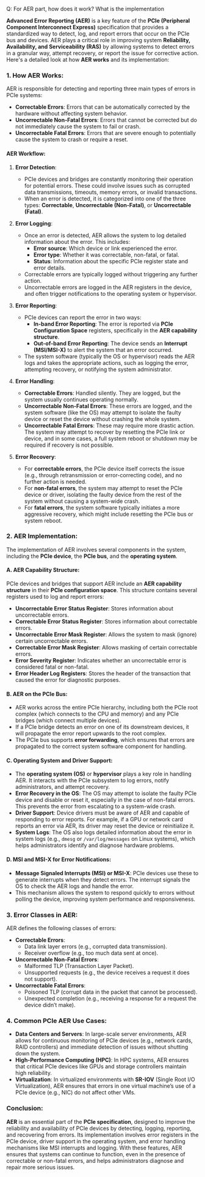 Q: For AER part, how does it work? What is the implementation

**Advanced Error Reporting (AER)** is a key feature of the **PCIe (Peripheral Component Interconnect Express)** specification that provides a standardized way to detect, log, and report errors that occur on the PCIe bus and devices. AER plays a critical role in improving system **Reliability, Availability, and Serviceability (RAS)** by allowing systems to detect errors in a granular way, attempt recovery, or report the issue for corrective action. Here's a detailed look at how **AER works** and its implementation:

### 1. **How AER Works**:

AER is responsible for detecting and reporting three main types of errors in PCIe systems:

- **Correctable Errors**: Errors that can be automatically corrected by the hardware without affecting system behavior.
- **Uncorrectable Non-Fatal Errors**: Errors that cannot be corrected but do not immediately cause the system to fail or crash.
- **Uncorrectable Fatal Errors**: Errors that are severe enough to potentially cause the system to crash or require a reset.

#### AER Workflow:

1. **Error Detection**:
    
    - PCIe devices and bridges are constantly monitoring their operation for potential errors. These could involve issues such as corrupted data transmissions, timeouts, memory errors, or invalid transactions.
    - When an error is detected, it is categorized into one of the three types: **Correctable**, **Uncorrectable (Non-Fatal)**, or **Uncorrectable (Fatal)**.
2. **Error Logging**:
    
    - Once an error is detected, AER allows the system to log detailed information about the error. This includes:
        - **Error source**: Which device or link experienced the error.
        - **Error type**: Whether it was correctable, non-fatal, or fatal.
        - **Status**: Information about the specific PCIe register state and error details.
    - Correctable errors are typically logged without triggering any further action.
    - Uncorrectable errors are logged in the AER registers in the device, and often trigger notifications to the operating system or hypervisor.
3. **Error Reporting**:
    
    - PCIe devices can report the error in two ways:
        - **In-band Error Reporting**: The error is reported via **PCIe Configuration Space** registers, specifically in the **AER capability structure**.
        - **Out-of-band Error Reporting**: The device sends an **Interrupt (MSI/MSI-X)** to alert the system that an error occurred.
    - The system software (typically the OS or hypervisor) reads the AER logs and takes the appropriate actions, such as logging the error, attempting recovery, or notifying the system administrator.
4. **Error Handling**:
    
    - **Correctable Errors**: Handled silently. They are logged, but the system usually continues operating normally.
    - **Uncorrectable Non-Fatal Errors**: These errors are logged, and the system software (like the OS) may attempt to isolate the faulty device or reset the device without crashing the whole system.
    - **Uncorrectable Fatal Errors**: These may require more drastic action. The system may attempt to recover by resetting the PCIe link or device, and in some cases, a full system reboot or shutdown may be required if recovery is not possible.
5. **Error Recovery**:
    
    - For **correctable errors**, the PCIe device itself corrects the issue (e.g., through retransmission or error-correcting code), and no further action is needed.
    - For **non-fatal errors**, the system may attempt to reset the PCIe device or driver, isolating the faulty device from the rest of the system without causing a system-wide crash.
    - For **fatal errors**, the system software typically initiates a more aggressive recovery, which might include resetting the PCIe bus or system reboot.

### 2. **AER Implementation**:

The implementation of AER involves several components in the system, including the **PCIe device**, the **PCIe bus**, and the **operating system**.

#### A. **AER Capability Structure**:

PCIe devices and bridges that support AER include an **AER capability structure** in their **PCIe configuration space**. This structure contains several registers used to log and report errors:

- **Uncorrectable Error Status Register**: Stores information about uncorrectable errors.
- **Correctable Error Status Register**: Stores information about correctable errors.
- **Uncorrectable Error Mask Register**: Allows the system to mask (ignore) certain uncorrectable errors.
- **Correctable Error Mask Register**: Allows masking of certain correctable errors.
- **Error Severity Register**: Indicates whether an uncorrectable error is considered fatal or non-fatal.
- **Error Header Log Registers**: Stores the header of the transaction that caused the error for diagnostic purposes.

#### B. **AER on the PCIe Bus**:

- AER works across the entire PCIe hierarchy, including both the PCIe root complex (which connects to the CPU and memory) and any PCIe bridges (which connect multiple devices).
- If a PCIe bridge detects an error on one of its downstream devices, it will propagate the error report upwards to the root complex.
- The PCIe bus supports **error forwarding**, which ensures that errors are propagated to the correct system software component for handling.

#### C. **Operating System and Driver Support**:

- The **operating system (OS)** or **hypervisor** plays a key role in handling AER. It interacts with the PCIe subsystem to log errors, notify administrators, and attempt recovery.
- **Error Recovery in the OS**: The OS may attempt to isolate the faulty PCIe device and disable or reset it, especially in the case of non-fatal errors. This prevents the error from escalating to a system-wide crash.
- **Driver Support**: Device drivers must be aware of AER and capable of responding to error reports. For example, if a GPU or network card reports an error via AER, its driver may reset the device or reinitialize it.
- **System Logs**: The OS also logs detailed information about the error in system logs (e.g., `dmesg` or `/var/log/messages` on Linux systems), which helps administrators identify and diagnose hardware problems.

#### D. **MSI and MSI-X for Error Notifications**:

- **Message Signaled Interrupts (MSI) or MSI-X**: PCIe devices use these to generate interrupts when they detect errors. The interrupt signals the OS to check the AER logs and handle the error.
- This mechanism allows the system to respond quickly to errors without polling the device, improving system performance and responsiveness.

### 3. **Error Classes in AER**:

AER defines the following classes of errors:

- **Correctable Errors**:
    - Data link layer errors (e.g., corrupted data transmission).
    - Receiver overflow (e.g., too much data sent at once).
- **Uncorrectable Non-Fatal Errors**:
    - Malformed TLP (Transaction Layer Packet).
    - Unsupported requests (e.g., the device receives a request it does not support).
- **Uncorrectable Fatal Errors**:
    - Poisoned TLP (corrupt data in the packet that cannot be processed).
    - Unexpected completion (e.g., receiving a response for a request the device didn’t make).

### 4. **Common PCIe AER Use Cases**:

- **Data Centers and Servers**: In large-scale server environments, AER allows for continuous monitoring of PCIe devices (e.g., network cards, RAID controllers) and immediate detection of issues without shutting down the system.
- **High-Performance Computing (HPC)**: In HPC systems, AER ensures that critical PCIe devices like GPUs and storage controllers maintain high reliability.
- **Virtualization**: In virtualized environments with **SR-IOV** (Single Root I/O Virtualization), AER ensures that errors in one virtual machine’s use of a PCIe device (e.g., NIC) do not affect other VMs.

### Conclusion:

**AER** is an essential part of the **PCIe specification**, designed to improve the reliability and availability of PCIe devices by detecting, logging, reporting, and recovering from errors. Its implementation involves error registers in the PCIe device, driver support in the operating system, and error handling mechanisms like MSI interrupts and logging. With these features, AER ensures that systems can continue to function, even in the presence of correctable or non-fatal errors, and helps administrators diagnose and repair more serious issues.
